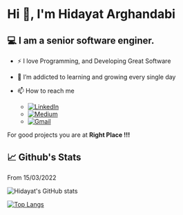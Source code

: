 
# Hi 👋, I'm Hidayat Arghandabi

## 💻  I am a senior software enginer.


- ⚡ I love Programming, and Developing Great Software
- 🌱 I’m addicted to learning and growing every single day
- 📫 How to reach me  

    - [![LinkedIn](https://img.shields.io/badge/linkedin-%230077B5.svg?style=for-the-badge&logo=linkedin&logoColor=white)](https://www.linkedin.com/in/hidayatarg/)   
    -  [![Medium](https://img.shields.io/badge/Medium-12100E?style=for-the-badge&logo=medium&logoColor=white)](https://medium.com/@hidayatarg/)      
    -  [![Gmail](https://img.shields.io/badge/Gmail-D14836?style=for-the-badge&logo=gmail&logoColor=white)](hidayatarg@gmail.com)


For good projects you are at **Right Place !!!**


## 📈 Github's Stats

From 15/03/2022

<!-- ![](https://komarev.com/ghpvc/?username=hidayatarg) -->

![Hidayat's GitHub stats](https://github-readme-stats.vercel.app/api?username=hidayatarg&show_icons=true&theme=radical)  

[![Top Langs](https://github-readme-stats.vercel.app/api/top-langs/?username=hidayatarg&theme=radical&layout=compact)](https://github.com/hidayatarg/github-readme-stats)


<!-- ## 🧰 Toolbox & Frameworks

![Python](https://img.shields.io/badge/python-3670A0?style=for-the-badge&logo=python&logoColor=ffdd54) 
![MySQL](https://img.shields.io/badge/mysql-%2300f.svg?style=for-the-badge&logo=mysql&logoColor=white) 
![CSS3](https://img.shields.io/badge/css3-%231572B6.svg?style=for-the-badge&logo=css3&logoColor=white) 
![HTML5](https://img.shields.io/badge/html5-%23E34F26.svg?style=for-the-badge&logo=html5&logoColor=white) 



<!--
**memudualimatou/memudualimatou** is a ✨ _special_ ✨ repository because its `README.md` (this file) appears on your GitHub profile.

Here are some ideas to get you started:

- 🔭 I’m currently working on ...
- 🌱 I’m currently learning ...
- 👯 I’m looking to collaborate on ...
- 🤔 I’m looking for help with ...
- 💬 Ask me about ...
- 📫 How to reach me: ...
- 😄 Pronouns: ...
- ⚡ Fun fact: ...
-->
